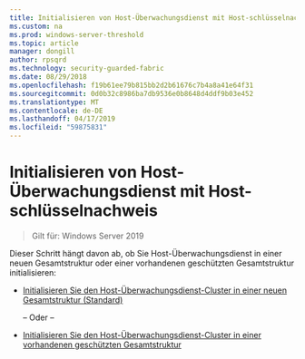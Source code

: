 ```yaml
---
title: Initialisieren von Host-Überwachungsdienst mit Host-schlüsselnachweis
ms.custom: na
ms.prod: windows-server-threshold
ms.topic: article
manager: dongill
author: rpsqrd
ms.technology: security-guarded-fabric
ms.date: 08/29/2018
ms.openlocfilehash: f19b61ee79b815bb2d2b61676c7b4a8a41e64f31
ms.sourcegitcommit: 0d0b32c8986ba7db9536e0b8648d4ddf9b03e452
ms.translationtype: MT
ms.contentlocale: de-DE
ms.lasthandoff: 04/17/2019
ms.locfileid: "59875831"
---
```

# <a name="initialize-hgs-using-host-key-attestation"></a>Initialisieren von Host-Überwachungsdienst mit Host-schlüsselnachweis

>Gilt für: Windows Server 2019

Dieser Schritt hängt davon ab, ob Sie Host-Überwachungsdienst in einer neuen Gesamtstruktur oder einer vorhandenen geschützten Gesamtstruktur initialisieren:

- [Initialisieren Sie den Host-Überwachungsdienst-Cluster in einer neuen Gesamtstruktur (Standard)](guarded-fabric-initialize-hgs-key-mode-default.md)

  – Oder –

- [Initialisieren Sie den Host-Überwachungsdienst-Cluster in einer vorhandenen geschützten Gesamtstruktur](guarded-fabric-initialize-hgs-key-mode-bastion.md)





